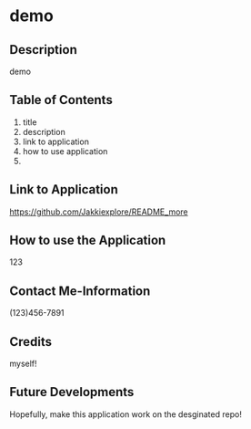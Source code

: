 # demo

## Description
demo

## Table of Contents
1. title
2. description
3. link to application
4. how to use application
5. 

## Link to Application
https://github.com/Jakkiexplore/README_more

## How to use the Application
123

## Contact Me-Information
(123)456-7891

## Credits
myself!

## Future Developments
Hopefully, make this application work on the desginated repo!
